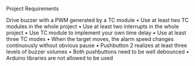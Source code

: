 Project Requirements

Drive buzzer with a PWM
generated by a TC module
• Use at least two TC modules in
the whole project
• Use at least two interrupts in the
whole project
• Use TC module to implement your
own time delay
• Use at least three TC modes
• When the target moves, the alarm
speed changes continuously
without obvious pause
• Pushbutton 2 realizes at least
three levels of buzzer volumes
• Both pushbuttons need to be well
debounced
• Arduino libraries are not allowed
to be used